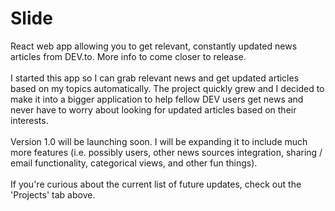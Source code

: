 # Slide
React web app allowing you to get relevant, constantly updated news articles from DEV.to. More info to come closer to release.<br><br>I started this app so I can grab relevant news and get updated articles based on my topics automatically. The project quickly grew and I decided to make it into a bigger application to help fellow DEV users get news and never have to worry about looking for updated articles based on their interests.<br><br>Version 1.0 will be launching soon. I will be expanding it to include much more features (i.e. possibly users, other news sources integration, sharing / email functionality, categorical views, and other fun things).<br><br>
If you're curious about the current list of future updates, check out the 'Projects' tab above.
